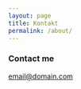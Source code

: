 ```yaml
---
layout: page
title: Kontakt
permalink: /about/
---
```


### Contact me

[email@domain.com](mailto:email@domain.com)
